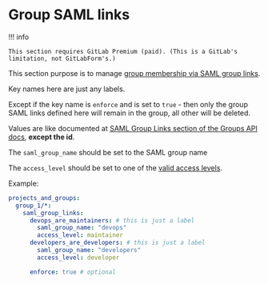 # Group SAML links

!!! info

    This section requires GitLab Premium (paid). (This is a GitLab's limitation, not GitLabForm's.)

This section purpose is to manage [group membership via SAML group links](https://docs.gitlab.com/ee/user/group/saml_sso/group_sync.html#configure-saml-group-links).

Key names here are just any labels.

Except if the key name is `enforce` and is set to `true` - then only the group SAML links defined here will remain in the group, all other will be deleted.

Values are like documented at [SAML Group Links section of the Groups API docs](https://docs.gitlab.com/ee/api/groups.html#saml-group-links), **except the id**.

The `saml_group_name` should be set to the SAML group name

The `access_level` should be set to one of the [valid access levels](https://docs.gitlab.com/ee/api/members.html#valid-access-levels).

Example:

```yaml
projects_and_groups:
  group_1/*:
    saml_group_links: 
      devops_are_maintainers: # this is just a label
        saml_group_name: "devops"
        access_level: maintainer
      developers_are_developers: # this is just a label
        saml_group_name: "developers"
        access_level: developer

      enforce: true # optional
```